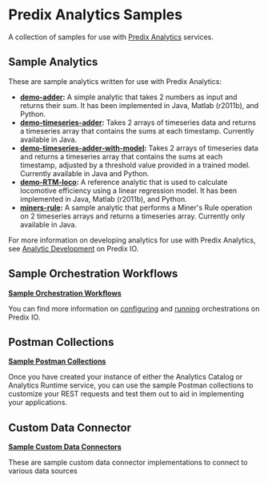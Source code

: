 # Predix Analytics Samples

A collection of samples for use with [Predix Analytics](https://docs.predix.io/en-US/content/service/analytics_services/analytics_framework/) services.

## Sample Analytics

These are sample analytics written for use with Predix Analytics:

- **[demo-adder](analytics/demo-adder):** A simple analytic that takes 2 numbers as input and returns their sum. It has been implemented in Java, Matlab (r2011b), and Python.
- **[demo-timeseries-adder](analytics/demo-timeseries-adder-java):** Takes 2 arrays of timeseries data and returns a timeseries array that contains the sums at each timestamp. Currently available in Java.
- **[demo-timeseries-adder-with-model](analytics/demo-timeseries-adder-with-model):** Takes 2 arrays of timeseries data and returns a timeseries array that contains the sums at each timestamp, adjusted by a threshold value provided in a trained model. Currently available in Java and Python.
- **[demo-RTM-loco](analytics/demo-RTM-loco):** A reference analytic that is used to calculate locomotive efficiency using a linear regression model. It has been implemented in Java, Matlab (r2011b), and Python.
- **[miners-rule](analytics/miners-rule):** A sample analytic that performs a Miner's Rule operation on 2 timeseries arrays and returns a timeseries array. Currently only available in Java.

For more information on developing analytics for use with Predix Analytics, see [Analytic Development](https://docs.predix.io/en-US/content/service/analytics_services/analytics_framework/analytic-development) on Predix IO. 

## Sample Orchestration Workflows

**[Sample Orchestration Workflows](orchestrations)**

You can find more information on [configuring](https://docs.predix.io/en-US/content/service/analytics_services/analytics_framework/orchestration-configuration) and [running](https://docs.predix.io/en-US/content/service/analytics_services/analytics_framework/orchestration-execution) orchestrations on Predix IO.

## Postman Collections

**[Sample Postman Collections](postman)**

Once you have created your instance of either the Analytics Catalog or Analytics Runtime service, you can use the sample Postman collections to customize your REST requests and test them out to aid in implementing your applications.

## Custom Data Connector

**[Sample Custom Data Connectors](custom-data-connector)**

These are sample custom data connector implementations to connect to various data sources
